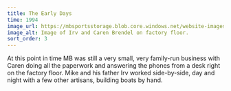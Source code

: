 ```yaml
---
title: The Early Days
time: 1994
image_url: https://mbsportsstorage.blob.core.windows.net/website-images/history/history3.jpg
image_alt: Image of Irv and Caren Brendel on factory floor.
sort_order: 3
---
```


At this point in time MB was still a very small, very family-run business with
Caren doing all the paperwork and answering the phones from a desk right on the
factory floor. Mike and his father Irv worked side-by-side, day and night with
a few other artisans, building boats by hand.

